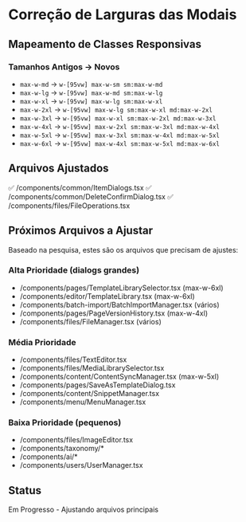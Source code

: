 # Correção de Larguras das Modais

## Mapeamento de Classes Responsivas

### Tamanhos Antigos → Novos
- `max-w-md` → `w-[95vw] max-w-sm sm:max-w-md`
- `max-w-lg` → `w-[95vw] max-w-md sm:max-w-lg`
- `max-w-xl` → `w-[95vw] max-w-lg sm:max-w-xl`
- `max-w-2xl` → `w-[95vw] max-w-lg sm:max-w-xl md:max-w-2xl`
- `max-w-3xl` → `w-[95vw] max-w-xl sm:max-w-2xl md:max-w-3xl`
- `max-w-4xl` → `w-[95vw] max-w-2xl sm:max-w-3xl md:max-w-4xl`
- `max-w-5xl` → `w-[95vw] max-w-3xl sm:max-w-4xl md:max-w-5xl`
- `max-w-6xl` → `w-[95vw] max-w-4xl sm:max-w-5xl md:max-w-6xl`

## Arquivos Ajustados

✅ /components/common/ItemDialogs.tsx
✅ /components/common/DeleteConfirmDialog.tsx
✅ /components/files/FileOperations.tsx

## Próximos Arquivos a Ajustar

Baseado na pesquisa, estes são os arquivos que precisam de ajustes:

### Alta Prioridade (dialogs grandes)
- /components/pages/TemplateLibrarySelector.tsx (max-w-6xl)
- /components/editor/TemplateLibrary.tsx (max-w-6xl)
- /components/batch-import/BatchImportManager.tsx (vários)
- /components/pages/PageVersionHistory.tsx (max-w-4xl)
- /components/files/FileManager.tsx (vários)

### Média Prioridade
- /components/files/TextEditor.tsx
- /components/files/MediaLibrarySelector.tsx
- /components/content/ContentSyncManager.tsx (max-w-5xl)
- /components/pages/SaveAsTemplateDialog.tsx
- /components/content/SnippetManager.tsx
- /components/menu/MenuManager.tsx

### Baixa Prioridade (pequenos)
- /components/files/ImageEditor.tsx
- /components/taxonomy/*
- /components/ai/*
- /components/users/UserManager.tsx

## Status
Em Progresso - Ajustando arquivos principais
